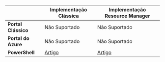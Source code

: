 |  | **Implementação Clássica** | **Implementação Resource Manager** |
| --- | --- | --- |
| **Portal Clássico** |Não Suportado |Não Suportado |
| **Portal do Azure** |Não Suportado |Não Suportado |
| **PowerShell** |[Artigo](../articles/expressroute/expressroute-howto-coexist-classic.md) |[Artigo](../articles/expressroute/expressroute-howto-coexist-resource-manager.md) |

<!--HONumber=Sep16_HO3-->


